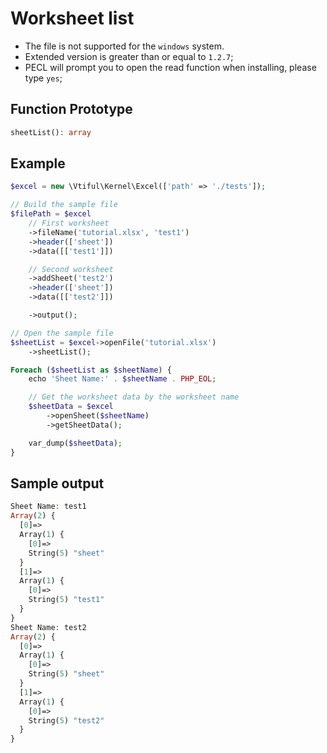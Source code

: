 # Worksheet list

* The file is not supported for the `windows` system.
* Extended version is greater than or equal to `1.2.7`;
* PECL will prompt you to open the read function when installing, please type `yes`;

## Function Prototype

```php
sheetList(): array
```

## Example

```php
$excel = new \Vtiful\Kernel\Excel(['path' => './tests']);

// Build the sample file
$filePath = $excel
    // First worksheet
    ->fileName('tutorial.xlsx', 'test1')
    ->header(['sheet'])
    ->data([['test1']])

    // Second worksheet
    ->addSheet('test2')
    ->header(['sheet'])
    ->data([['test2']])

    ->output();

// Open the sample file
$sheetList = $excel->openFile('tutorial.xlsx')
    ->sheetList();

Foreach ($sheetList as $sheetName) {
    echo 'Sheet Name:' . $sheetName . PHP_EOL;

    // Get the worksheet data by the worksheet name
    $sheetData = $excel
        ->openSheet($sheetName)
        ->getSheetData();

    var_dump($sheetData);
}
```

## Sample output

```php
Sheet Name: test1
Array(2) {
  [0]=>
  Array(1) {
    [0]=>
    String(5) "sheet"
  }
  [1]=>
  Array(1) {
    [0]=>
    String(5) "test1"
  }
}
Sheet Name: test2
Array(2) {
  [0]=>
  Array(1) {
    [0]=>
    String(5) "sheet"
  }
  [1]=>
  Array(1) {
    [0]=>
    String(5) "test2"
  }
}
```